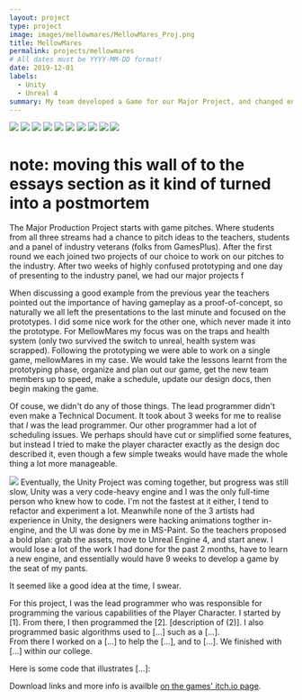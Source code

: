 ```yaml
---
layout: project
type: project
image: images/mellowmares/MellowMares_Proj.png
title: MellowMares
permalink: projects/mellowmares
# All dates must be YYYY-MM-DD format!
date: 2019-12-01
labels:
  - Unity
  - Unreal 4
summary: My team developed a Game for our Major Project, and changed engines partway through
---
```



<div class="ui small rounded images">
  <img class="ui image" src="../images/mellowmares/Screencap_1.png">
  <img class="ui image" src="../images/mellowmares/Screencap_2.png">
  <img class="ui image" src="../images/mellowmares/Screencap_3.png">
  <img class="ui image" src="../images/mellowmares/Screencap_4.png">
  <img class="ui image" src="../images/mellowmares/Screencap_5.png">
  <img class="ui image" src="../images/mellowmares/Screencap_6.png">
  <img class="ui image" src="../images/mellowmares/Screencap_7.png">
  <img class="ui image" src="../images/mellowmares/Screencap_8.png">
  <img class="ui image" src="../images/mellowmares/Screencap_9.png">
  <img class="ui image" src="../images/mellowmares/Screencap_10.png">
</div>

# note: moving this wall of to the essays section as it kind of turned into a postmortem

The Major Production Project starts with game pitches. Where students from all three streams had a chance to pitch ideas to the teachers, students and a panel of industry veterans (folks from GamesPlus). After the first round we each joined two projects of our choice to work on our pitches to the industry. After two weeks of highly confused prototyping and one day of presenting to the industry panel, we had our major projects f

When discussing a good example from the previous year the teachers pointed out the importance of having gameplay as a proof-of-concept, so naturally we all left the presentations to the last minute and focused on the prototypes. I did some nice work for the other one, which never made it into the prototype. For MellowMares my focus was on the traps and health system (only two survived the switch to unreal, health system was scrapped). 
Following the prototyping we were able to work on a single game, mellowMares in my case.
We would take the lessons learnt from the prototyping phase, organize and plan out our game, get the new team members up to speed, make a schedule, update our design docs, then begin making the game.

Of couse, we didn't do any of those things. The lead programmer didn't even make a Technical Document. It took about 3 weeks for me to realise that *I* was the lead programmer. Our other programmer had a lot of scheduling issues. We perhaps should have cut or simplified some features, but instead I tried to make the player character exactly as the design doc described it, even though a few simple tweaks would have made the whole thing a lot more manageable.


<img class="ui image" src="../images/mellowmares/size_change.gif">
Eventually, the Unity Project was coming together, but progress was still slow, Unity was a very code-heavy engine and I was the only full-time person who knew how to code. I'm not the fastest at it either, I tend to refactor and experiment a lot. 
Meanwhile none of the 3 artists had experience in Unity, the designers were hacking animations togther in-engine, and the UI was done by me in MS-Paint.
So the teachers proposed a bold plan: grab the assets, move to Unreal Engine 4, and start anew. 
I would lose a lot of the work I had done for the past 2 months, have to learn a new engine, and essentially would have 9 weeks to develop a game by the seat of my pants.

It seemed like a good idea at the time, I swear.

For this project, I was the lead programmer who was responsible for programming the various capabilities of the Player Character.
I started by [1].  From there, I then programmed the [2].
[description of (2)].  I also programmed basic algorithms used to [...] such as a [...].  
From there I worked on a [...] to help the [...], and to [...].  We finished with [...] within our college.

Here is some code that illustrates [...]:


Download links and more info is availble [on the games' itch.io page](https://mellowmares.itch.io/mellowmares).



